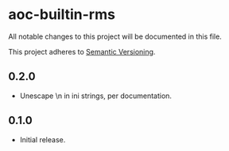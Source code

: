 # aoc-builtin-rms

All notable changes to this project will be documented in this file.

This project adheres to [Semantic Versioning](http://semver.org/).

## 0.2.0
* Unescape \n in ini strings, per documentation.

## 0.1.0
* Initial release.
